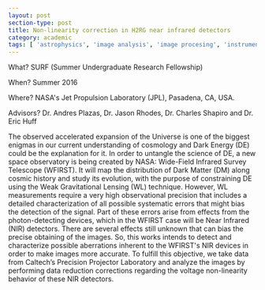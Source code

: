 ```yaml
---
layout: post
section-type: post
title: Non-linearity correction in H2RG near infrared detectors
category: academic
tags: [ 'astrophysics', 'image analysis', 'image procesing', 'instrumentation', 'internship' ]
---
```


What? SURF (Summer Undergraduate Research Fellowship)

When? Summer 2016

Where? NASA's Jet Propulsion Laboratory (JPL), Pasadena, CA, USA.

Advisors? Dr. Andres Plazas, Dr. Jason Rhodes, Dr. Charles Shapiro and Dr. Eric Huff


The observed accelerated expansion of the Universe is one of the biggest enigmas in our current understanding of cosmology and Dark Energy (DE) could be the explanation for it. In order to untangle the science of DE, a new space observatory is being created by NASA: Wide-Field Infrared Survey Telescope (WFIRST). It will map the distribution of Dark Matter (DM) along cosmic history and study its evolution, with the purpose of constraining DE using the Weak Gravitational Lensing (WL) technique. However, WL measurements require a very high observational precision that includes a detailed characterization of all possible systematic errors that might bias the detection of the signal. Part of these errors arise from effects from the photon-detecting devices, which in the WFIRST case will be Near Infrared (NIR) detectors. There are several effects still unknown that can bias the precise obtaining of the images. So, this works intends to detect and characterize possible aberrations inherent to the WFIRST's NIR devices in order to make images more accurate. To fulfill this objective, we take data from Caltech’s Precision Projector Laboratory and analyze the images by performing data reduction corrections regarding the voltage non-linearity behavior of these NIR detectors.
